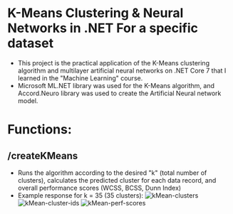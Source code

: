 # K-Means Clustering & Neural Networks in .NET For a specific dataset
* This project is the practical application of the K-Means clustering algorithm and multilayer artificial neural networks on .NET Core 7 that I learned in the "Machine Learning" course.
* Microsoft ML.NET library was used for the K-Means algorithm, and Accord.Neuro library was used to create the Artificial Neural network model.
# Functions:
## /createKMeans
 * Runs the algorithm according to the desired "k" (total number of clusters), calculates the predicted cluster for each data record, and overall performance scores (WCSS, BCSS, Dunn Index)
 * Example response for k = 35 (35 clusters):
![kMean-clusters](https://github.com/gunesgultekin/kMeansClustering-NeuralNetworks-.NET/assets/126399958/29842e09-d6e6-416f-9652-86c83fa43934)
![kMean-cluster-ids](https://github.com/gunesgultekin/kMeansClustering-NeuralNetworks-.NET/assets/126399958/2cf24d42-4b56-4a99-a22b-1c0dd8158286)
![kMean-perf-scores](https://github.com/gunesgultekin/kMeansClustering-NeuralNetworks-.NET/assets/126399958/f19a10d6-a687-4c3b-a5bb-739f163ceab9)
